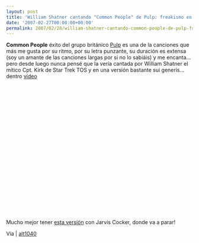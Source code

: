 ```yaml
---
layout: post
title: 'William Shatner cantando "Common People" de Pulp: freakismo en estado puro'
date: '2007-02-27T00:00:00+00:00'
permalink: 2007/02/28/william-shatner-cantando-common-people-de-pulp-freakismo-en-estado-puro/
---
```

<span style="font-weight:bold;">Common People</span> éxito del grupo británico <a href="http://es.wikipedia.org/wiki/Pulp_(banda)">Pulp</a> es una de la canciones que más me gusta por su ritmo, por su letra punzante, su duración es extensa (soy un amante de las canciones largas por si no lo sabiáis) y me encanta... pero desde luego nunca pensé que la vería cantada por William Shatner el mítico Cpt. Kirk de Star Trek TOS y en una versión bastante sui generis... dentro <a href="http://www.youtube.com/watch?v=VEcMUMZMEaQ">vídeo</a>

<object width="425" height="350"><param name="movie" value="http://www.youtube.com/v/VEcMUMZMEaQ"></param><param name="wmode" value="transparent"></param><embed src="http://www.youtube.com/v/VEcMUMZMEaQ" type="application/x-shockwave-flash" wmode="transparent" width="425" height="350"></embed></object>

Mucho mejor tener <a href="http://www.youtube.com/watch?v=cbQ7UFyqRpY">esta versión</a> con Jarvis Cocker, donde va a parar!

Vía | <a href="http://alt1040.com/archivo/2007/02/26/william-shatner-y-su-version-de-common-people-de-pulp/">alt1040</a>
